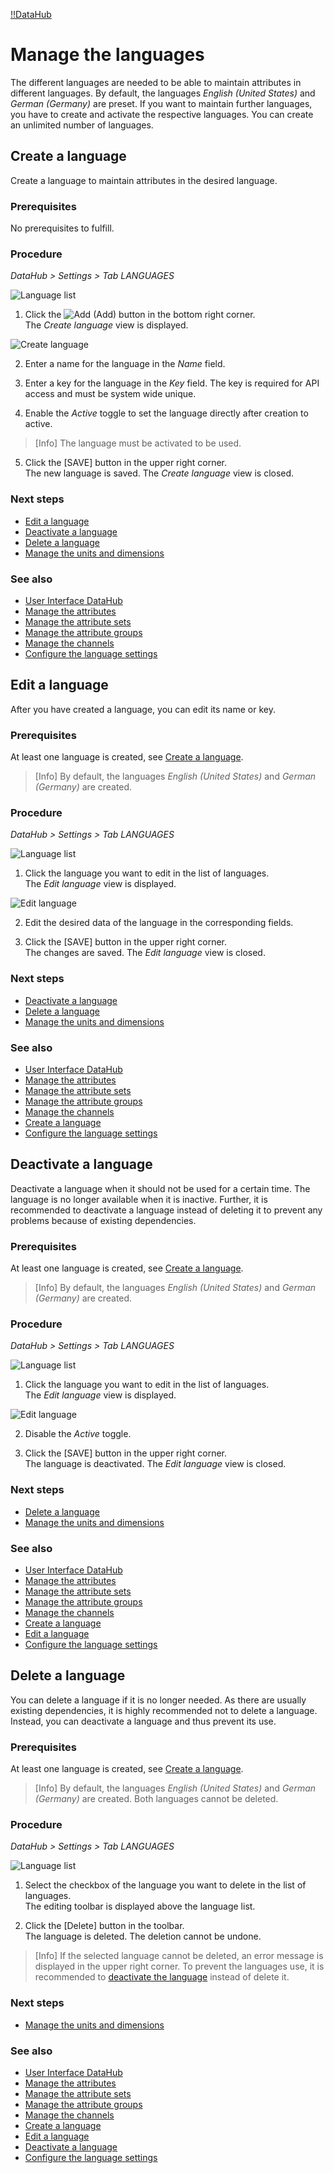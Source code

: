 [!!DataHub](DataHub)

# Manage the languages

The different languages are needed to be able to maintain attributes in different languages. By default, the languages *English (United States)* and *German (Germany)* are preset. If you want to maintain further languages, you have to create and activate the respective languages. You can create an unlimited number of languages.

## Create a language

Create a language to maintain attributes in the desired language.

### Prerequisites

No prerequisites to fulfill.

### Procedure
*DataHub > Settings > Tab LANGUAGES*

![Language list](/Assets/Screenshots/DataHub/Settings/Languages/LanguageList.png "[Language list]")

1. Click the ![Add](/Assets/Icons/Plus01.png "[Add]") (Add) button in the bottom right corner.   
  The *Create language* view is displayed.

  ![Create language](/Assets/Screenshots/DataHub/Settings/Languages/CreateLanguage.png "[Create language]")

2. Enter a name for the language in the *Name* field.

3. Enter a key for the language in the *Key* field. The key is required for API access and must be system wide unique.

4. Enable the *Active* toggle to set the language directly after creation to active.

  > [Info] The language must be activated to be used.

5. Click the [SAVE] button in the upper right corner.   
  The new language is saved. The *Create language* view is closed.  

### Next steps

- [Edit a language](#edit-a-language)
- [Deactivate a language](#deactivate-a-language)
- [Delete a language](#delete-a-language)
- [Manage the units and dimensions](06_ManageUnitsDimensions.md)

### See also

- [User Interface DataHub](/DataHub/UserInterface/00_UserInterface.md)
- [Manage the attributes](01_ManageAttributes.md)
- [Manage the attribute sets](02_ManageAttributeSets.md)
- [Manage the attribute groups](03_ManageAttributeGroups.md)
- [Manage the channels](04_ManageChannels.md)
- [Configure the language settings](/PIM/Integration/ConfigureLanguages.md)


## Edit a language

After you have created a language, you can edit its name or key.

### Prerequisites

At least one language is created, see [Create a language](/DataHub/Integration/CreateLanguage.md).

> [Info] By default, the languages *English (United States)* and *German (Germany)* are created.

### Procedure
*DataHub > Settings > Tab LANGUAGES*

![Language list](/Assets/Screenshots/DataHub/Settings/Languages/LanguageList.png "[Language list]")

1. Click the language you want to edit in the list of languages.   
  The *Edit language* view is displayed.

  ![Edit language](/Assets/Screenshots/DataHub/Settings/Languages/EditLanguage.png "[Edit language]")

2. Edit the desired data of the language in the corresponding fields.

3. Click the [SAVE] button in the upper right corner.   
  The changes are saved. The *Edit language* view is closed.  

### Next steps

- [Deactivate a language](#deactivate-a-language)
- [Delete a language](#delete-a-language)
- [Manage the units and dimensions](06_ManageUnitsDimensions.md)

### See also

- [User Interface DataHub](/DataHub/UserInterface/00_UserInterface.md)
- [Manage the attributes](01_ManageAttributes.md)
- [Manage the attribute sets](02_ManageAttributeSets.md)
- [Manage the attribute groups](03_ManageAttributeGroups.md)
- [Manage the channels](04_ManageChannels.md)
- [Create a language](#create-a-language)
- [Configure the language settings](/PIM/Integration/ConfigureLanguages.md)


## Deactivate a language

Deactivate a language when it should not be used for a certain time. The language is no longer available when it is inactive. Further, it is recommended to deactivate a language instead of deleting it to prevent any problems because of existing dependencies.

### Prerequisites

At least one language is created, see [Create a language](#create-a-language).

> [Info] By default, the languages *English (United States)* and *German (Germany)* are created.

### Procedure
*DataHub > Settings > Tab LANGUAGES*

![Language list](/Assets/Screenshots/DataHub/Settings/Languages/LanguageList.png "[Language list]")

1. Click the language you want to edit in the list of languages.   
  The *Edit language* view is displayed.

  ![Edit language](/Assets/Screenshots/DataHub/Settings/Languages/EditLanguage.png "[Edit language]")

2. Disable the *Active* toggle.

3. Click the [SAVE] button in the upper right corner.   
  The language is deactivated. The *Edit language* view is closed.

### Next steps

- [Delete a language](#delete-a-language)
- [Manage the units and dimensions](06_ManageUnitsDimensions.md)

### See also

- [User Interface DataHub](/DataHub/UserInterface/00_UserInterface.md)
- [Manage the attributes](01_ManageAttributes.md)
- [Manage the attribute sets](02_ManageAttributeSets.md)
- [Manage the attribute groups](03_ManageAttributeGroups.md)
- [Manage the channels](04_ManageChannels.md)
- [Create a language](#create-a-language)
- [Edit a language](#edit-a-language)
- [Configure the language settings](/PIM/Integration/ConfigureLanguages.md)


## Delete a language

You can delete a language if it is no longer needed. As there are usually existing dependencies, it is highly recommended not to delete a language. Instead, you can deactivate a language and thus prevent its use.

### Prerequisites

At least one language is created, see [Create a language](#create-a-language).

> [Info] By default, the languages *English (United States)* and *German (Germany)* are created. Both languages cannot be deleted.

### Procedure
*DataHub > Settings > Tab LANGUAGES*

![Language list](/Assets/Screenshots/DataHub/Settings/Languages/LanguageList.png "[Language list]")

1. Select the checkbox of the language you want to delete in the list of languages.    
  The editing toolbar is displayed above the language list.

2. Click the [Delete] button in the toolbar.  
  The language is deleted. The deletion cannot be undone.

  > [Info]  If the selected language cannot be deleted, an error message is displayed in the upper right corner. To prevent the languages use, it is recommended to [deactivate the language](#deactivate-a-language) instead of delete it.

### Next steps

- [Manage the units and dimensions](06_ManageUnitsDimensions.md)

### See also

- [User Interface DataHub](/DataHub/UserInterface/00_UserInterface.md)
- [Manage the attributes](01_ManageAttributes.md)
- [Manage the attribute sets](02_ManageAttributeSets.md)
- [Manage the attribute groups](03_ManageAttributeGroups.md)
- [Manage the channels](04_ManageChannels.md)
- [Create a language](#create-a-language)
- [Edit a language](#edit-a-language)
- [Deactivate a language](#deactivate-a-language)
- [Configure the language settings](/PIM/Integration/ConfigureLanguages.md)
